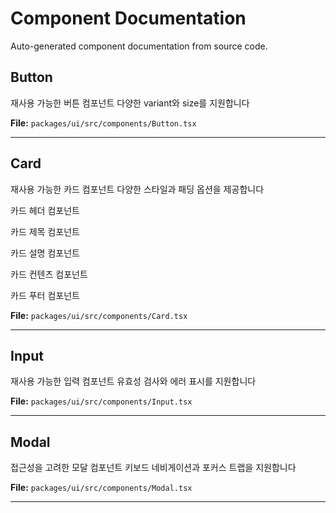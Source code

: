 # Component Documentation

Auto-generated component documentation from source code.

## Button

재사용 가능한 버튼 컴포넌트
다양한 variant와 size를 지원합니다

**File:** `packages/ui/src/components/Button.tsx`

---

## Card

재사용 가능한 카드 컴포넌트
다양한 스타일과 패딩 옵션을 제공합니다

카드 헤더 컴포넌트

카드 제목 컴포넌트

카드 설명 컴포넌트

카드 컨텐츠 컴포넌트

카드 푸터 컴포넌트

**File:** `packages/ui/src/components/Card.tsx`

---

## Input

재사용 가능한 입력 컴포넌트
유효성 검사와 에러 표시를 지원합니다

**File:** `packages/ui/src/components/Input.tsx`

---

## Modal

접근성을 고려한 모달 컴포넌트
키보드 네비게이션과 포커스 트랩을 지원합니다

**File:** `packages/ui/src/components/Modal.tsx`

---

